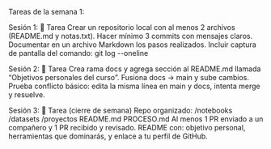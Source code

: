 Tareas de la semana 1:

Sesión 1:
📌 Tarea
Crear un repositorio local con al menos 2 archivos (README.md y notas.txt).
Hacer mínimo 3 commits con mensajes claros.
Documentar en un archivo Markdown los pasos realizados.
Incluir captura de pantalla del comando:
git log --oneline

Sesión 2:
🧪 Tarea
Crea rama docs y agrega sección al README.md llamada “Objetivos personales del curso”.
Fusiona docs → main y sube cambios.
Prueba conflicto básico: edita la misma línea en main y docs, intenta merge y resuelve.

Sesión 3:
📝 Tarea (cierre de semana)
Repo organizado:
/notebooks
/datasets
/proyectos
README.md
PROCESO.md
Al menos 1 PR enviado a un compañero y 1 PR recibido y revisado.
README con: objetivo personal, herramientas que dominarás, y enlace a tu perfil de GitHub.